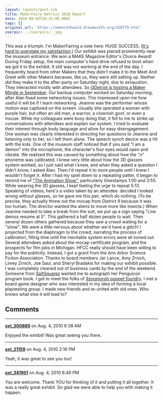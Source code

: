 ```yaml
---
layout: layouts/post.njk
title: MakerFaire Detroit 2010 Report
date: 2010-08-03T20:25:00.000Z
tags: []
original_url: 'https://nemorathwald.dreamwidth.org/328779.html'
userpic: ../userpics/_.jpg
---
```

This was a triumph. I'm MakerFairing a note here: HUGE SUCCESS. ([It's hard to overstate my satisfaction](http://www.youtube.com/watch?v=Y6ljFaKRTrI).) Our exhibit was placed prominently near the museum entrance. We won a MAKE Magazine Editor's Choice Award! During Friday setup, the main computer's hard drive refused to boot when we got it to the exhibit. It still was not working at the end of the day. I frequently heard from other Makers that they didn't make it to the Meet And Greet with other Makers because, like us, they were still setting up. Neither did they make it to the after-party on Saturday night, due to exhaustion. They interacted mostly with attendees. So [i3Detroit is hosting a Maker Mingle in September](http://www.i3detroit.com/announcing-the-maker-mixer-september-4th-2). Our backup computer worked on Saturday morning, after Alan fixed some networking issues. This impressed upon me how useful it will be if I learn networking. Jeanine was the performer whose motion was captured on the screen. Usually she operated a woman with purple hair, but often an old man, a warrior, a clownish goof, or even a mouse. While my colleagues were busy doing that, it fell to me to strike up conversations with attendees and explain our system. I tried to evaluate their interest through body language and allow for easy disengagement. One woman was clearly interested in directing her questions to Jeanine and listening only to her, so I left them alone. The speech synch device was a hit with the kids. One of the museum staff noticed that if you said "I am a demon" into the microphone, the character's four eyes would open and vibrate. We realized this was caused by something about how the "n" phoneme was calibrated. I knew very little about how the 3D glasses system worked, so I just said what I knew, and when they asked a question I didn't know, I asked Alan. Then I'd repeat it to more people until I knew I wouldn't forget it. After I had my spiel down to a repeating patter, it began to remind me of ["The Animation Show"](http://www.youtube.com/watch?v=lZzKAZODy2c), particularly timestamps 1:00 and 3:55. While wearing the 3D glasses, I kept feeling the urge to repeat 5:13. Speaking of videos, here's a video taken by an attendee. decided I looked wrong without glasses, so he gave me this pair, which do nothing. (To be precise, they actually threw out the mocap from _District 9_ because it was too human. The director wanted the aliens to move more like insects.) When Jeanine needed to take a break from the suit, we put up a sign saying "Live demos resume at 5". This gathered a half dozen people to wait. Then several dozen others gathered because they saw a crowd waiting for a "show". We were a little nervous about whether we'd have a glitch! I projected from the diaphragm to the crowd, narrating the process of calibration, filling time until the inevitable system errors were all ironed out. Several attendees asked about the mocap certificate program, and the prospects for film jobs in Michigan. HFCC really should have been willing to pay for the publicity. Instead, I got a grant from the Ann Arbor Science Fiction Association. Thanks to board members Jer Lance, Amy Zrnich, Limey Zrnich, Joe Saul, and Sheryl Bradakis for making our exhibit possible. I was completely cleaned out of business cards by the end of the weekend. Someone from [SaltSquares](http://saltsquares.com/) wanted me to autograph her Penguicon program book. I got to meet the folks of [Xenomorph puppet foundry](http://xenomorphpuppetfoundry.wordpress.com/). I met a board game designer who was interested in my idea of forming a local playtesting group. I made new friends and re-united with old ones. Who knows what else it will lead to?

## Comments

---

**[ext_300880](https://www.dreamwidth.org/users/ext_300880)** on Aug. 4, 2010 6:38 AM

Enjoyed the exhibit! Was great seeing you there.

---

**[ext_21159](https://www.dreamwidth.org/users/ext_21159)** on Aug. 4, 2010 2:16 PM

Yeah, it was great to see you too!

---

**[ext_341901](https://www.dreamwidth.org/users/ext_341901)** on Aug. 4, 2010 6:49 PM

You are welcome. Thank YOU for thinking of it and putting it all together. It was a really great exhibit. So glad we were able to help you with making it happen.
